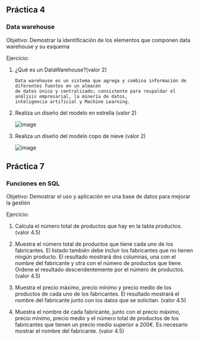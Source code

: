 
## Práctica 4
### Data warehouse

Objetivo: Demostrar la identificación de los elementos que componen data warehouse y
su esquema

Ejercicio:

1. ¿Qué es un DataWarehouse?(valor 2)


       Data warehouse es un sistema que agrega y combina información de diferentes fuentes en un almacén 
       de datos único y centralizado; consistente para respaldar el análisis empresarial, la minería de datos, 
       inteligencia artificial y Machine Learning.

2. Realiza un diseño del modelo en estrella (valor 2)

     ![image](https://user-images.githubusercontent.com/104279688/173006237-16ec5772-8e3b-41a9-8548-9b70c430bae6.png)


3. Realiza un diseño del modelo copo de nieve (valor 2)

    ![image](https://user-images.githubusercontent.com/104279688/173009495-be2da43e-e90d-4464-8bf5-61dd456b993f.png)



## Práctica 7
### Funciones en SQL
Objetivo: Demostrar el uso y aplicación en una base de datos para mejorar la gestión

Ejercicio:

1. Calcula el número total de productos que hay en la tabla productos. (valor 4.5)


2. Muestra el número total de productos que tiene cada uno de los fabricantes. El listado
también debe incluir los fabricantes que no tienen ningún producto. El resultado
mostrará dos columnas, una con el nombre del fabricante y otra con el número de
productos que tiene. Ordene el resultado descendentemente por el número de
productos. (valor 4.5)

3. Muestra el precio máximo, precio mínimo y precio medio de los productos de cada
uno de los fabricantes. El resultado mostrará el nombre del fabricante junto con los
datos que se solicitan. (valor 4.5)

4. Muestra el nombre de cada fabricante, junto con el precio máximo, precio mínimo,
precio medio y el número total de productos de los fabricantes que tienen un precio
medio superior a 200€. Es necesario mostrar el nombre del fabricante. (valor 4.5)


